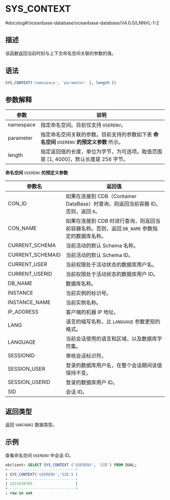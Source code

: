 SYS_CONTEXT 
================================
#docslug#/oceanbase-database/oceanbase-database/V4.0.0/LNNVL-1-2


描述 
-----------------------

该函数返回当前时刻与上下文命名空间关联的参数的值。

语法 
-----------------------

```sql
SYS_CONTEXT('namespace', 'parameter' [, length ])
```



参数解释 
-------------------------



|    参数     |                              说明                              |
|-----------|--------------------------------------------------------------|
| namespace | 指定命名空间。目前仅支持 `USERENV`。                                      |
| parameter | 指定命名空间关联的参数。目前支持的参数如下表 **命名空间** `USERENV` **的预定义参数** 所示。 |
| length    | 指定返回值的长度，单位为字节，为可选项。取值范围是 \[1, 4000\]，默认长度是 256 字节。          |



**命名空间** `USERENV` **的预定义参数** 


|       参数名        |                           返回值                           |
|------------------|---------------------------------------------------------|
| CON_ID           | 如果在连接到 CDB（Container DataBase）时查询，则返回当前容器 ID。否则，返回 `0`。 |
| CON_NAME         | 如果在连接到 CDB 时进行查询，则返回当前容器名称。否则，返回 `DB_NAME` 参数指定的数据库名称。  |
| CURRENT_SCHEMA   | 当前活动的默认 Schema 名称。                                      |
| CURRENT_SCHEMAID | 当前活动的默认 Schema ID。                                      |
| CURRENT_USER     | 当前权限处于活动状态的数据库用户名。                                      |
| CURRENT_USERID   | 当前权限处于活动状态的数据库用户 ID。                                    |
| DB_NAME          | 数据库名称。                                                  |
| INSTANCE         | 当前实例的标识号。                                               |
| INSTANCE_NAME    | 当前实例名称。                                                 |
| IP_ADDRESS       | 客户端的机器 IP 地址。                                           |
| LANG             | 语言的缩写名称，比 `LANGUAGE` 参数更短的格式。                           |
| LANGUAGE         | 当前会话使用的语言和区域，以及数据库字符集。                                  |
| SESSIONID        | 审核会话标识符。                                                |
| SESSION_USER     | 登录的数据库用户名，在整个会话期间该值保持不变。                                |
| SESSION_USERID   | 登录的数据库用户 ID。                                            |
| SID              | 会话 ID。                                                  |



返回类型 
-------------------------

返回 `VARCHAR2` 数据类型。

示例 
-----------------------

查看命名空间 `USERENV` 中会话 ID。

```sql
obclient> SELECT SYS_CONTEXT ('USERENV', 'SID') FROM DUAL;
+------------------------------+
| SYS_CONTEXT('USERENV','SID') |
+------------------------------+
| 3221638765                   |
+------------------------------+
1 row in set
```


